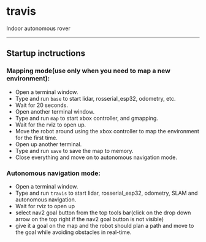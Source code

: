 # travis
Indoor autonomous rover

---

## Startup inctructions

### Mapping mode(use only when you need to map a new environment):

* Open a terminal window.
* Type and run `base` to start lidar, rosserial_esp32, odometry, etc.
* Wait for 20 seconds.
* Open another terminal window.
* Type and run `map` to start xbox controller, and gmapping.
* Wait for the rviz to open up.
* Move the robot around using the xbox controller to map the environment for the first time.
* Open up another terminal.
* Type and run `save` to save the map to memory.
* Close everything and move on to autonomous navigation mode.

### Autonomous navigation mode:

* Open a terminal window.
* Type and run `travis` to start lidar, rosserial_esp32, odometry, SLAM and autonomous navigation.
* Wait for rviz to open up
* select nav2 goal button from the top tools bar(click on the drop down arrow on the top right if the nav2 goal button is not visible)
* give it a goal on the map and the robot should plan a path and move to the goal while avoiding obstacles in real-time.